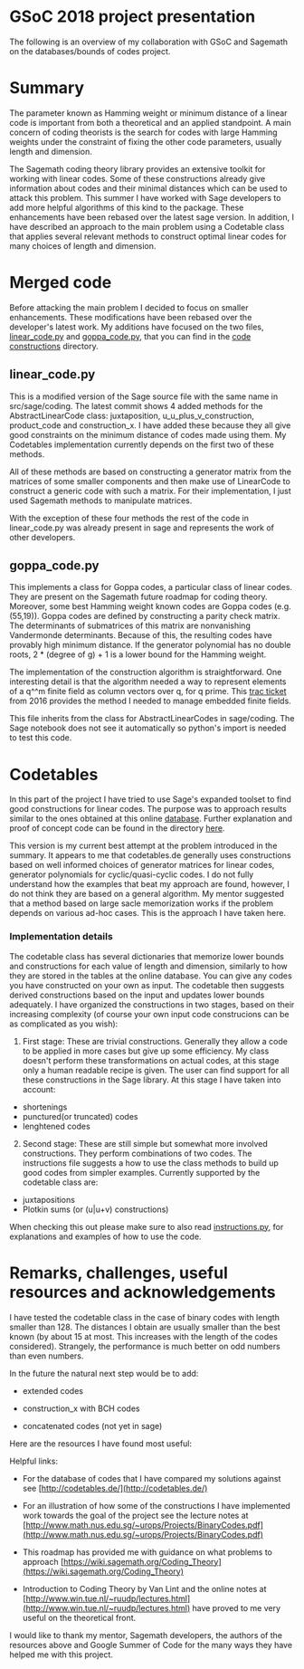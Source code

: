 # GSoC 2018 project presentation
The following is an overview of my collaboration with GSoC and Sagemath on the databases/bounds of codes project.

# Summary
The parameter known as Hamming weight or minimum distance of a linear code is important from both a theoretical and an applied standpoint. A main concern of coding theorists is the search for codes with large Hamming weights under the constraint of fixing the other code parameters, usually length and dimension.

The Sagemath coding theory library provides an extensive toolkit for working with linear codes. Some of these constructions already give information about codes and their minimal distances which can be used to attack this problem. This summer I have worked with Sage developers to add more helpful algorithms of this kind to the package. These enhancements have been rebased over the latest sage version. In addition, I have described an approach to the main problem using a Codetable class that applies several relevant methods to construct optimal linear codes for many choices of length and dimension.


# Merged code
Before attacking the main problem I decided to focus on smaller enhancements. These modifications have been rebased over the developer's latest work. My additions have focused on the two files, [linear_code.py](https://github.com/filipion/optimal-linear-codes/blob/master/code_constructions/linear_code.py) and [goppa_code.py](https://github.com/filipion/optimal-linear-codes/blob/master/code_constructions/goppa_code.py), that you can find in the [code constructions](https://github.com/filipion/Optimal-linear-codes/tree/master/code_constructions) directory.


## linear_code.py
This is a modified version of the Sage source file with the same name in src/sage/coding. The latest commit shows 4 added methods for the AbstractLinearCode class: juxtaposition, u_u_plus_v_construction, product_code and construction_x. I have added these because they all give good constraints on the minimum distance of codes made using them. My Codetables implementation currently depends on the first two of these methods.

All of these methods are based on constructing a generator matrix from the matrices of some smaller components and then make use of LinearCode to construct a generic code with such a matrix. For their implementation, I just used Sagemath methods to manipulate matrices.

With the exception of these four methods the rest of the code in linear_code.py was already present in sage and represents the work of other developers.

## goppa_code.py
This implements a class for Goppa codes, a particular class of linear codes. They are present on the Sagemath future roadmap for coding theory. Moreover, some best Hamming weight known codes are Goppa codes (e.g. (55,19)). Goppa codes are defined by constructing a parity check matrix. The determinants of submatrices of this matrix are nonvanishing Vandermonde determinants. Because of this, the resulting codes have provably high minimum distance. If the generator polynomial has no double roots, 2 * (degree of g) + 1 is a lower bound for the Hamming weight.

The implementation of the construction algorithm is straightforward. One interesting detail is that the algorithm needed a way to represent elements of a q^^m finite field as column vectors over q, for q prime. This [trac ticket](https://trac.sagemath.org/ticket/20284#no1) from 2016 provides the method I needed to manage embedded finite fields.

This file inherits from the class for AbstractLinearCodes in sage/coding. The Sage notebook does not see it automatically so python's import is needed to test this code.


# Codetables
In this part of the project I have tried to use Sage's expanded toolset to find good constructions for linear codes. The purpose was to approach results similar to the ones obtained at this online [database](www.codetables.de). Further explanation and proof of concept code can be found in the directory [here](https://github.com/filipion/Optimal-linear-codes/tree/master/codetables).

This version is my current best attempt at the problem introduced in the summary. It appears to me that codetables.de generally uses constructions based on well informed choices of generator matrices for linear codes, generator polynomials for cyclic/quasi-cyclic codes. I do not fully understand how the examples that beat my approach are found, however, I do not think they are based on a general algorithm. My mentor suggested that a method based on large sacle memorization works if the problem depends on various ad-hoc cases. This is the approach I have taken here.

### Implementation details
The codetable class has several dictionaries that memorize lower bounds and constructions for each value of length and dimension, similarly to how they are stored in the tables at the online database. You can give any codes you have constructed on your own as input. The codetable then suggests derived constructions based on the input and updates lower bounds adequately. I have organized the constructions in two stages, based on their increasing complexity (of course your own input code construcions can be as complicated as you wish):

1. First stage:
   These are trivial constructions. Generally they allow a code to be applied in more cases but give up some efficiency. My class doesn't perform these transformations on actual codes, at this stage only a human readable recipe is given. The user can find support for all these constructions in the Sage library. At this stage I have taken into account:
  * shortenings
  * punctured(or truncated) codes
  * lenghtened codes
  
2. Second stage:
   These are still simple but somewhat more involved constructions. They perform combinations of two codes. The instructions file suggests a how to use the class methods to build up good codes from simpler examples. Currently supported by the codetable class are:
  * juxtapositions
  * Plotkin sums (or (u|u+v) constructions)

When checking this out please make sure to also read [instructions.py](https://github.com/filipion/optimal-linear-codes/blob/master/codetables/instructions.py), for explanations and examples of how to use the code.

# Remarks, challenges, useful resources and acknowledgements
I have tested the codetable class in the case of binary codes with length smaller than 128. The distances I obtain are usually smaller than the best known (by about 15 at most. This increases with the length of the codes considered). Strangely, the performance is much better on odd numbers than even numbers. 


In the future the natural next step would be to add:

* extended codes

* construction_x with BCH codes

* concatenated codes (not yet in sage)


Here are the resources I have found most useful:

Helpful links:

* For the database of codes that I have compared my solutions against see [http://codetables.de/](http://codetables.de/)

* For an illustration of how some of the constructions I have implemented work towards the goal of the project see the lecture notes at [http://www.math.nus.edu.sg/~urops/Projects/BinaryCodes.pdf](http://www.math.nus.edu.sg/~urops/Projects/BinaryCodes.pdf)

* This roadmap has provided me with guidance on what problems to approach [https://wiki.sagemath.org/Coding_Theory](https://wiki.sagemath.org/Coding_Theory)

* Introduction to Coding Theory by Van Lint and the online notes at [http://www.win.tue.nl/~ruudp/lectures.html](http://www.win.tue.nl/~ruudp/lectures.html) have proved to me very useful on the theoretical front.


I would like to thank my mentor, Sagemath developers, the authors of the resources above and Google Summer of Code for the many ways they have helped me with this project.


